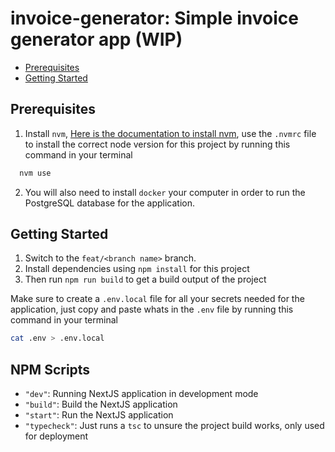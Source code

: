 # invoice-generator: Simple invoice generator app (WIP)

- [Prerequisites](#Prerequisites)
- [Getting Started](#getting-started)

## Prerequisites

1. Install `nvm`, [Here is the documentation to install nvm](https://github.com/nvm-sh/nvm#installing-and-updating), use the `.nvmrc` file to install the correct node version for this project by running this command in your terminal
```bash
  nvm use
```
2. You will also need to install `docker` your computer in order to run the PostgreSQL database for the application.

## Getting Started

1. Switch to the `feat/<branch name>` branch.
1. Install dependencies using `npm install` for this project
1. Then run `npm run build` to get a build output of the project

Make sure to create a `.env.local` file for all your secrets needed for the application, just copy and paste whats in the `.env` file by running this command in your terminal

```bash
cat .env > .env.local
```

## NPM Scripts
* `"dev"`: Running NextJS application in development mode
* `"build"`: Build the NextJS application
* `"start"`: Run the NextJS application
* `"typecheck"`: Just runs a `tsc` to unsure the project build works, only used for deployment
